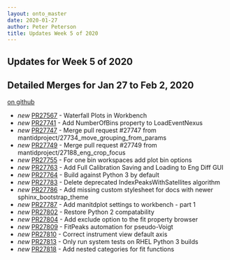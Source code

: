 ```yaml
---
layout: onto_master
date: 2020-01-27
author: Peter Peterson
title: Updates Week 5 of 2020
---
```

Updates for Week 5 of 2020
--------------------------

Detailed Merges for Jan 27 to Feb 2, 2020
-----------------------------------------
[on github](https://github.com/mantidproject/mantid/pulls?q=is%3Apr+merged%3A2020-01-28..2020-02-02)

* *new* [PR27567](https://github.com/mantidproject/mantid/pull/27567) - Waterfall Plots in Workbench
* *new* [PR27741](https://github.com/mantidproject/mantid/pull/27741) - Add NumberOfBins property to LoadEventNexus
* *new* [PR27747](https://github.com/mantidproject/mantid/pull/27747) - Merge pull request #27747 from mantidproject/27734_move_grouping_from_params
* *new* [PR27749](https://github.com/mantidproject/mantid/pull/27749) - Merge pull request #27749 from mantidproject/27188_eng_crop_focus
* *new* [PR27755](https://github.com/mantidproject/mantid/pull/27755) - For one bin workspaces add plot bin options
* *new* [PR27763](https://github.com/mantidproject/mantid/pull/27763) - Add Full Calibration Saving and Loading to Eng Diff GUI
* *new* [PR27764](https://github.com/mantidproject/mantid/pull/27764) - Build against Python 3 by default
* *new* [PR27783](https://github.com/mantidproject/mantid/pull/27783) - Delete deprecated IndexPeaksWithSatellites algorithm
* *new* [PR27786](https://github.com/mantidproject/mantid/pull/27786) - Add missing custom stylesheet for docs with newer sphinx_bootstrap_theme
* *new* [PR27787](https://github.com/mantidproject/mantid/pull/27787) - Add manitdplot settings to workbench - part 1
* *new* [PR27802](https://github.com/mantidproject/mantid/pull/27802) - Restore Python 2 compatability
* *new* [PR27804](https://github.com/mantidproject/mantid/pull/27804) - Add exclude option to the fit property browser
* *new* [PR27809](https://github.com/mantidproject/mantid/pull/27809) - FitPeaks automation for pseudo-Voigt
* *new* [PR27810](https://github.com/mantidproject/mantid/pull/27810) - Correct instrument view default axis
* *new* [PR27813](https://github.com/mantidproject/mantid/pull/27813) - Only run system tests on RHEL Python 3 builds
* *new* [PR27818](https://github.com/mantidproject/mantid/pull/27818) - Add nested categories for fit functions
